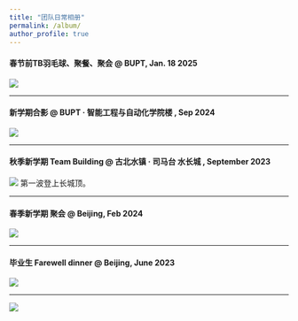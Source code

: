 ```yaml
---
title: "团队日常相册"
permalink: /album/
author_profile: true
---
```

#### 春节前TB羽毛球、聚餐、聚会 @ BUPT, Jan. 18 2025
<img style="float: middle;" src="https://lihaiyuan-ires.github.io/images/2025springfestival.gif" >
<hr>

#### 新学期合影 @ BUPT · 智能工程与自动化学院楼 , Sep 2024
<img style="float: middle;" src="https://lihaiyuan-ires.github.io/images/group202409.jpg" >
<hr>

#### 秋季新学期 Team Building @ 古北水镇 · 司马台 水长城 , September 2023
<img style="float: middle;" src="https://lihaiyuan-ires.github.io/images/20230922gubeishuizhen.jpg" >
第一波登上长城顶。
<hr>

#### 春季新学期 聚会 @ Beijing, Feb 2024
<img style="float: middle;" src="https://lihaiyuan-ires.github.io/images/dinner2024spring.jpg" >
<hr>

#### 毕业生 Farewell dinner @ Beijing, June 2023
<img style="float: middle;" src="https://lihaiyuan-ires.github.io/images/party.jpg" >
<hr>
<img style="float: middle;" src="https://lihaiyuan-ires.github.io/images/people2023.png">